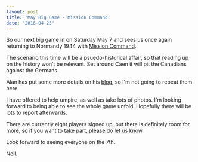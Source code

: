 ```yaml
---
layout: post
title: 'May Big Game - Mission Command'
date: "2016-04-25"
---
```


So our next big game in on Saturday May 7 and sees us once again returning to Normandy 1944 with [Mission Command](http://www.surprisedstaregames.co.uk/MissionCommand/).

The scenario this time will be a psuedo-historical affair, so that reading up on the history won’t be relevant.  Set around Caen it will pit the Canadians against the Germans.

Alan has put some more details on his [blog](https://benthamfish2.wordpress.com/2016/04/06/the-day-after-d-day/), so I'm not going to repeat them here.

I have offered to help umpire, as well as take lots of photos. I'm looking forward to being able to see the whole game unfold. Hopefully there will be lots to report afterwards.

There are currently eight players signed up, but there is definitely room for more, so if you want to take part, please do [let us know](mailto:contact@abbeywoodirregulars.uk).

Look forward to seeing everyone on the 7th.

Neil.
